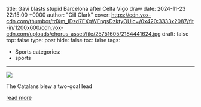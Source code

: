 title: Gavi blasts stupid Barcelona after Celta Vigo draw
date: 2024-11-23 22:15:00 +0000
author: "Gill Clark"
cover: https://cdn.vox-cdn.com/thumbor/tdXm_IDzd7EXgWEngsDzktyOUlc=/0x420:3333x2087/fit-in/1200x600/cdn.vox-cdn.com/uploads/chorus_asset/file/25751605/2184441624.jpg
draft: false
top: false
type: post
hide: false
toc: false
tags:
  - Sports
categories:
  - sports
---

![](https://cdn.vox-cdn.com/thumbor/tdXm_IDzd7EXgWEngsDzktyOUlc=/0x420:3333x2087/fit-in/1200x600/cdn.vox-cdn.com/uploads/chorus_asset/file/25751605/2184441624.jpg)

The Catalans blew a two-goal lead

[read more](https://www.barcablaugranes.com/2024/11/23/24304292/gavi-blasts-stupid-barcelona-after-celta-vigo-draw)
